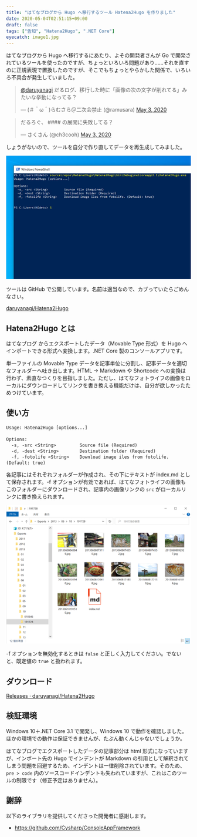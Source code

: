 ```yaml
---
title: "はてなブログから Hugo へ移行するツール Hatena2Hugo を作りました"
date: 2020-05-04T02:51:15+09:00
draft: false
tags: ["告知", "Hatena2Hugo", ".NET Core"]
eyecatch: image1.jpg
---
```

はてなブログから Hugo へ移行するにあたり、よその開発者さんが Go で開発されているツールを使ったのですが、ちょっといろいろ問題があり……それを直すのに正規表現で置換したのですが、そこでもちょっとやらかした関係で、いろいろ不具合が発生していました。

<blockquote class="twitter-tweet"><p lang="ja" dir="ltr"><a href="https://twitter.com/daruyanagi?ref_src=twsrc%5Etfw">@daruyanagi</a> だるログ、移行した時に「画像の次の文字が削れてる」みたいな挙動になってる？</p>&mdash; (＃＾ω＾)らむさら＠二次会禁止 (@ramusara) <a href="https://twitter.com/ramusara/status/1256774385517473793?ref_src=twsrc%5Etfw">May 3, 2020</a></blockquote> <script async src="https://platform.twitter.com/widgets.js" charset="utf-8"></script> 

<blockquote class="twitter-tweet"><p lang="ja" dir="ltr">だるろぐ、 #### の展開に失敗してる？</p>&mdash; さくさん (@ch3cooh) <a href="https://twitter.com/ch3cooh/status/1256800289744580608?ref_src=twsrc%5Etfw">May 3, 2020</a></blockquote> <script async src="https://platform.twitter.com/widgets.js" charset="utf-8"></script>

しょうがないので、ツールを自分で作り直してデータを再生成してみました。

![Hatena2Hugo](image1.jpg)

ツールは GitHub で公開しています。名前は適当なので、カブっていたらごめんなさい。

[daruyanagi/Hatena2Hugo](https://github.com/daruyanagi/Hatena2Hugo)

## Hatena2Hugo とは

はてなブログ からエクスポートしたデータ（Movable Type 形式）を Hugo へインポートできる形式へ変換します。.NET Core 製のコンソールアプリです。

単一ファイルの Movable Type データを記事単位に分割し、記事データを適切なフォルダーへ吐き出します。HTML → Markdown や Shortcode への変換は行わず、素直なつくりを目指しました。ただし、はてなフォトライフの画像をローカルにダウンロードしてリンクを書き換える機能だけは、自分が欲しかったためつけています。

## 使い方

```
Usage: Hatena2Hugo [options...]

Options:
  -s, -src <String>         Source file (Required)
  -d, -dest <String>        Destination folder (Required)
  -f, -fotolife <String>    Download image iles from fotolife. (Default: true)
```

各記事にはそれぞれフォルダーが作成され、その下にテキストが index.md として保存されます。-f オプションが有効であれば、はてなフォトライフの画像もこのフォルダーにダウンロードされ、記事内の画像リンクの `src` がローカルリンクに書き換えられます。

![こんな感じに配置されます](image2.png)

-f オプションを無効化するときは `false` と正しく入力してください。でないと、既定値の `true` と扱われます。

## ダウンロード

[Releases · daruyanagi/Hatena2Hugo](https://github.com/daruyanagi/Hatena2Hugo/releases)

## 検証環境

Windows 10＋.NET Core 3.1 で開発し、Windows 10 で動作を確認しました。ほかの環境での動作は保証できませんが、たぶん動くんじゃないでしょうか。

はてなブログでエクスポートしたデータの記事部分は html 形式になっていますが、インポート先の Hugo でインデントが Markdown の引用として解釈されてしまう問題を回避するため、インデントは一律削除されています。そのため、`pre > code` 内のソースコードインデントも失われていますが、これはこのツールの制限です（修正予定はありません）。

## 謝辞

以下のライブラリを提供してくださった開発者に感謝します。

- https://github.com/Cysharp/ConsoleAppFramework 




